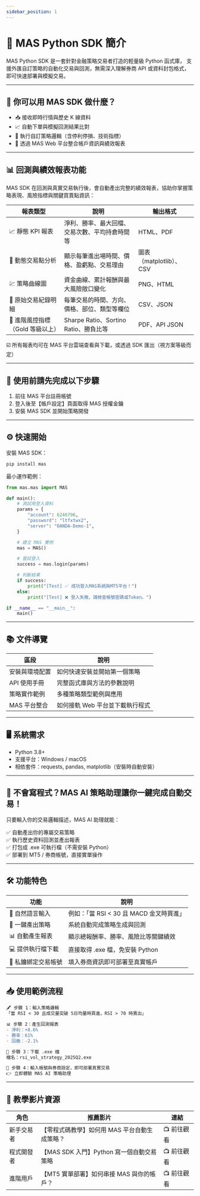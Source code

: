```yaml
---
sidebar_position: 1
---
```


# 🧠 MAS Python SDK 簡介

MAS Python SDK 是一套針對金融策略交易者打造的輕量級 Python 函式庫，
支援外匯自訂策略的自動化交易與回測，無需深入理解券商 API 或資料封包格式，即可快速部署與模擬交易。

---

## 🚀 你可以用 MAS SDK 做什麼？

- 📥 接收即時行情與歷史 K 線資料
- 📈 自動下單與模擬回測結果比對
- 🧠 執行自訂策略邏輯（含停利停損、技術指標）
- 🔗 透過 MAS Web 平台整合帳戶資訊與績效報表

---

## 📊 回測與績效報表功能

MAS SDK 在回測與真實交易執行後，會自動產出完整的績效報表，協助你掌握策略表現、風險指標與關鍵買賣點資訊：

| 報表類型 | 說明 | 輸出格式 |
|-----------|------|------------|
| 📈 靜態 KPI 報表 | 淨利、勝率、最大回檔、交易次數、平均持倉時間等 | HTML、PDF |
| 🧮 動態交易點分析 | 顯示每筆進出場時間、價格、盈虧點、交易理由 | 圖表（matplotlib）、CSV |
| 💹 策略曲線圖 | 資金曲線、累計報酬與最大風險敞口變化 | PNG、HTML |
| 📘 原始交易紀錄明細 | 每筆交易的時間、方向、價格、部位、類型等欄位 | CSV、JSON |
| 🔎 進階風控指標（Gold 等級以上） | Sharpe Ratio、Sortino Ratio、勝負比等 | PDF、API JSON |

☑️ 所有報表均可在 MAS 平台雲端查看與下載，或透過 SDK 匯出（視方案等級而定）

---

## 🧩 使用前請先完成以下步驟

1. 前往 MAS 平台註冊帳號
2. 登入後至【帳戶設定】頁面取得 MAS 授權金鑰
3. 安裝 MAS SDK 並開始策略開發

---

## ⚙️ 快速開始

安裝 MAS SDK：

```bash
pip install mas
```

最小運作範例：

```python
from mas.mas import MAS

def main():
    # 測試用登入資料
    params = {
        "account": 6246796,
        "password": "ltfxtwx2",
        "server": "OANDA-Demo-1",
    }

    # 建立 MAS 實例
    mas = MAS()

    # 嘗試登入
    success = mas.login(params)

    # 判斷結果
    if success:
        print("[Test] ✅ 成功登入MAS系統與MT5平台！")
    else:
        print("[Test] ❌ 登入失敗，請檢查帳號密碼或Token。")

if __name__ == "__main__":
    main()
```

---

## 📚 文件導覽

| 區段 | 說明 |
|------|------|
| 安裝與環境配置 | 如何快速安裝並開始第一個策略 |
| API 使用手冊 | 完整函式庫與方法的參數說明 |
| 策略實作範例 | 多種策略類型範例與應用 |
| MAS 平台整合 | 如何接軌 Web 平台並下載執行程式 |

---

## 🖥️ 系統需求

- Python 3.8+
- 支援平台：Windows / macOS
- 相依套件：requests, pandas, matplotlib（安裝時自動安裝）

---

## 🤖 不會寫程式？MAS AI 策略助理讓你一鍵完成自動交易！

只要輸入你的交易邏輯描述，MAS AI 助理就能：

✅ 自動產出你的專屬交易策略  
✅ 執行歷史資料回測並產出報表  
✅ 打包成 .exe 可執行檔（不需安裝 Python）  
✅ 部署到 MT5 / 券商帳號，直接實單操作

---

## 🛠️ 功能特色

| 功能 | 說明 |
|------|------|
| 🧠 自然語言輸入 | 例如：「當 RSI < 30 且 MACD 金叉時買進」 |
| 🔧 一鍵產出策略 | 系統自動完成策略生成與回測 |
| 📊 自動產生報表 | 顯示總報酬率、勝率、風險比等關鍵績效 |
| 💻 提供執行檔下載 | 直接取得 .exe 檔，免安裝 Python |
| 🔐 私鑰綁定交易帳號 | 填入券商資訊即可部署至真實帳戶 |

---

## 📥 使用範例流程

```diff
🖋 步驟 1：輸入策略邏輯
「當 RSI < 30 且成交量突破 5日均量時買進，RSI > 70 時賣出」

📊 步驟 2：產生回測報表
- 淨利：+8.6%
- 勝率：61%
- 回撤：-2.1%

💾 步驟 3：下載 .exe 檔
檔名：rsi_vol_strategy_2025Q2.exe

🔐 步驟 4：輸入帳號與券商設定，即可部署真實交易
👉 立即體驗 MAS AI 策略助理
```

---

## 🎥 教學影片資源

| 角色 | 推薦影片 | 連結 |
|------|----------|------|
| 新手交易者 | 【零程式碼教學】如何用 MAS 平台自動生成策略？ | 📺 前往觀看 |
| 程式開發者 | 【MAS SDK 入門】Python 寫一個自動交易策略 | 📺 前往觀看 |
| 進階用戶 | 【MT5 實單部署】如何串接 MAS 與你的帳戶？ | 📺 前往觀看 |
